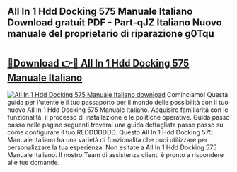 ## All In 1 Hdd Docking 575 Manuale Italiano Download gratuit PDF - Part-qJZ Italiano Nuovo manuale del proprietario di riparazione g0Tqu

# <h2><a href="http://dff68cw.blite.top/?on=All+In+1+Hdd+Docking+575+Manuale+Italiano">🔗Download 👉🔴 All In 1 Hdd Docking 575 Manuale Italiano</a></h2>

[![All In 1 Hdd Docking 575 Manuale Italiano download](https://i.imgur.com/lujVjoI.png)](http://dff68cw.blite.top/?on=All+In+1+Hdd+Docking+575+Manuale+Italiano)
Cominciamo! Questa guida per l'utente è il tuo passaporto per il mondo delle possibilità con il tuo nuovo All In 1 Hdd Docking 575 Manuale Italiano. Acquisire familiarità con le funzionalità, il processo di installazione e le politiche operative. Guida passo passo nelle pagine seguenti troverai una guida dettagliata passo passo su come configurare il tuo REDDDDDDD. Questo All In 1 Hdd Docking 575 Manuale Italiano ha una varietà di funzionalità che puoi utilizzare per personalizzare la tua esperienza. Non esitate a All In 1 Hdd Docking 575 Manuale Italiano. Il nostro Team di assistenza clienti è pronto a rispondere alle tue domande.
